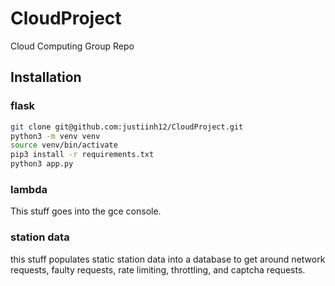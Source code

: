 # CloudProject
Cloud Computing Group Repo

## Installation

### flask

```bash
git clone git@github.com:justiinh12/CloudProject.git
python3 -m venv venv
source venv/bin/activate
pip3 install -r requirements.txt
python3 app.py
```

### lambda
This stuff goes into the gce console.

### station data

this stuff populates static station data into a database to get around network requests, faulty requests, rate limiting, throttling, and captcha requests.


